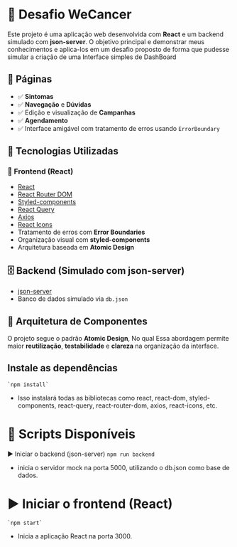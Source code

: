 # 💼 Desafio WeCancer

Este projeto é uma aplicação web desenvolvida com **React** e um backend simulado com **json-server**. O objetivo principal e demonstrar meus conhecimentos e aplica-los em um desafio proposto de forma que pudesse
simular a criação de uma Interface simples de DashBoard

## 🧠 Páginas

- ✅ **Sintomas**
- ✅ **Navegação** e **Dúvidas**
- ✅ Edição e visualização de **Campanhas**
- ✅ **Agendamento**
- ✅ Interface amigável com tratamento de erros usando `ErrorBoundary`


## 🚀 Tecnologias Utilizadas

### 🔧 Frontend (React)

- [React](https://reactjs.org/)
- [React Router DOM](https://reactrouter.com/)
- [Styled-components](https://styled-components.com/)
- [React Query](https://tanstack.com/query/latest)
- [Axios](https://axios-http.com/)
- [React Icons](https://react-icons.github.io/react-icons/)
- Tratamento de erros com **Error Boundaries**
- Organização visual com **styled-components**
- Arquitetura baseada em **Atomic Design**

## 🗄️ Backend (Simulado com json-server)

- [json-server](https://github.com/typicode/json-server)
- Banco de dados simulado via `db.json`

## 🧱 Arquitetura de Componentes

O projeto segue o padrão **Atomic Design**, No qual Essa abordagem permite maior **reutilização**, **testabilidade** e **clareza** na organização da interface.

## Instale as dependências
    `npm install`
  - Isso instalará todas as bibliotecas como react, react-dom, styled-components, react-query, react-router-dom, axios, react-icons, etc.

# 🧪 Scripts Disponíveis
  ▶️ Iniciar o backend (json-server)
     `npm run backend`
    
  - inicia o servidor mock na porta 5000, utilizando o db.json como base de dados.

# ▶️ Iniciar o frontend (React)
    `npm start`
  - Inicia a aplicação React na porta 3000.
